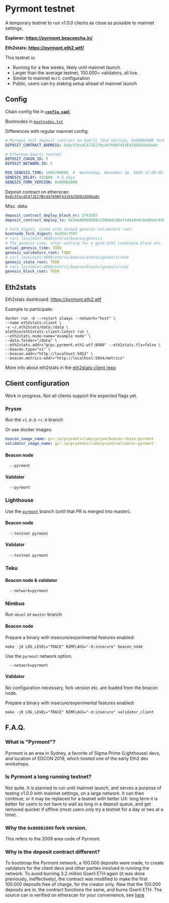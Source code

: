 # Pyrmont testnet

A temporary testnet to run v1.0.0 clients as close as possible to mainnet settings.

**Explorer: https://pyrmont.beaconcha.in/**

**Eth2stats: https://pyrmont.eth2.wtf/**

This testnet is:
- Running for a few weeks, likely until mainnet launch.
- Larger than the average testnet, 100.000+ validators, all live.
- Similar to mainnet w.r.t. configuration
- Public, users can try staking setup ahead of mainnet launch

## Config

Chain config file in **[`config.yaml`](./config.yaml)**

Bootnodes in [`bootnodes.txt`](./bootnodes.txt)

Differences with regular mainnet config:
```yaml
# Pyrmont test deposit contract on Goerli (2nd edition, 0x00002009 fork version)
DEPOSIT_CONTRACT_ADDRESS: 0x8c5fecdC472E27Bc447696F431E425D02dd46a8c

# Ethereum Goerli testnet
DEPOSIT_CHAIN_ID: 5
DEPOSIT_NETWORK_ID: 5

MIN_GENESIS_TIME: 1605700800  #  Wednesday, November 18, 2020 12:00:00 PM UTC
GENESIS_DELAY: 432000  # 5 days
GENESIS_FORK_VERSION: 0x00002009
```

Deposit contract on etherscan: [`0x8c5fecdC472E27Bc447696F431E425D02dd46a8c`](https://goerli.etherscan.io/address/0x8c5fecdc472e27bc447696f431e425d02dd46a8c)

Misc. data:
```yaml
deposit_contract_deploy_block_nr: 3743587
deposit_contract_deploy_tx: 0x34a084b9109c120b8dc26efc44a04dc0edda4c8361ab4dc8184b562fe1ea947e

# Fork digest, mixed with zeroed genesis validators root: 
bootnode_fork_digest: 0xd54cf597
# curl localhost:4000/eth/v1/beacon/genesis
# The genesis time, after waiting for a good eth1 candidate block etc.
actual_genesis_time: TODO
genesis_validators_root: TODO
# curl localhost:4000/eth/v1/beacon/states/genesis/root
genesis_state_root: TODO
# curl localhost:4000/eth/v1/beacon/blocks/genesis/root
genesis_block_root: TODO
```

## Eth2stats

Eth2stats dashboard: https://pyrmont.eth2.wtf

Example to participate:
```
docker run -d --restart always --network="host" \
--name eth2stats-client \
-v ~/.eth2stats/data:/data \
alethio/eth2stats-client:latest run \
--eth2stats.node-name="example node" \
--data.folder="/data" \
--eth2stats.addr="grpc.pyrmont.eth2.wtf:8080" --eth2stats.tls=false \
--beacon.type="v1" \
--beacon.addr="http://localhost:5052" \
--beacon.metrics-addr="http://localhost:5054/metrics"
```

More info about eth2stats in the [eth2stats-client repo](https://github.com/Alethio/eth2stats-client/blob/master/README.md)


## Client configuration

Work in progress. Not all clients support the expected flags yet.

### Prysm

Run the `v1.0.0-rc.0` branch

Or use docker images:

```yaml
beacon_image_name: gcr.io/prysmaticlabs/prysm/beacon-chain:pyrmont
validator_image_name: gcr.io/prysmaticlabs/prysm/validator:pyrmont
```

#### Beacon node

```
  --pyrmont
```

#### Validator

```
  --pyrmont
```


### Lighthouse

Use the [`pyrmont`](https://github.com/sigp/lighthouse/pull/1874) branch (until that PR is merged into master).

#### Beacon node

```
  --testnet pyrmont
```

#### Validator
```
  --testnet pyrmont
```

### Teku

#### Beacon node & validator

```
  --network=pyrmont
```

### Nimbus

Run `devel` or `master` branch

#### Beacon node

Prepare a binary with insecure/experimental features enabled:
```shell script
make -j8 LOG_LEVEL="TRACE" NIMFLAGS="-d:insecure" beacon_node
```

Use the `pyrmont` network option.

```
  --network=pyrmont
```

#### Validator

No configuration necessary, fork version etc. are loaded from the beacon node.

Prepare a binary with insecure/experimental features enabled:
```shell script
make -j8 LOG_LEVEL="TRACE" NIMFLAGS="-d:insecure" validator_client
```

## F.A.Q.

### What is "Pyrmont"?

Pyrmont is an area in Sydney, a favorite of Sigma Prime (Lighthouse) devs, and location of EDCON 2019, which hosted one of the early Eth2 dev workshops.

### Is Pyrmont a long running testnet?

Not quite. It is planned to run until mainnet launch, and serves a purpose of testing v1.0.0 with mainnet settings, on a large network.
It can then continue, or it may be replaced for a testnet with better UX: long term it is better for users to not have to wait as long in a deposit queue,
 and get removed quicker if offline (most users only try a testnet for a day or two at a time).

### Why the `0x00002009` fork version.

This refers to the 2009 area code of Pyrmont.

### Why is the deposit contract different?

To bootstrap the Pyrmont network, a 100.000 deposits were made, to create validators for the client devs and other parties involved in running the network.
To avoid burning 3.2 million Goerli ETH again (it was done previously, ineffectively), the contract was modified to make the first 100.000 deposits free of charge, for the creator only.
Now that the 100.000 deposits are in, the contract functions the same, and burns Goerli ETH.
The source can is verified on etherscan for your convenience, see [here](https://goerli.etherscan.io/address/0x8c5fecdc472e27bc447696f431e425d02dd46a8c#code)

